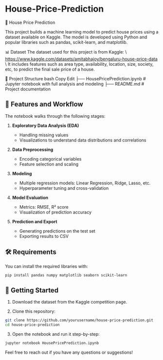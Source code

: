 # House-Price-Prediction
🏡 House Price Prediction

This project builds a machine learning model to predict house prices using a dataset available on Kaggle. The model is developed using Python and popular libraries such as pandas, scikit-learn, and matplotlib.

📊 Dataset
The dataset used for this project is from Kaggle: \\
https://www.kaggle.com/datasets/amitabhajoy/bengaluru-house-price-data \\
It includes features such as area type, availability, location, size, society, etc, to predict the final sale price of a house.

📁 Project Structure
bash
Copy
Edit
├── HousePricePrediction.ipynb  # Jupyter notebook with full analysis and modeling
├── README.md                   # Project documentation


## 🔧 Features and Workflow

The notebook walks through the following stages:

1. **Exploratory Data Analysis (EDA)**  
   - Handling missing values  
   - Visualizations to understand data distributions and correlations  

2. **Data Preprocessing**  
   - Encoding categorical variables  
   - Feature selection and scaling  

3. **Modeling**  
   - Multiple regression models: Linear Regression, Ridge, Lasso, etc.  
   - Hyperparameter tuning and cross-validation  

4. **Model Evaluation**  
   - Metrics: RMSE, R² score  
   - Visualization of prediction accuracy  

5. **Prediction and Export**  
   - Generating predictions on the test set  
   - Exporting results to CSV  

## 🛠️ Requirements

You can install the required libraries with:

```bash
pip install pandas numpy matplotlib seaborn scikit-learn
```

## 🚀 Getting Started

1. Download the dataset from the Kaggle competition page.

2. Clone this repository:
```bash
git clone https://github.com/yourusername/house-price-prediction.git
cd house-price-prediction
```

3. Open the notebook and run it step-by-step:
```bash
jupyter notebook HousePricePrediction.ipynb
```

Feel free to reach out if you have any questions or suggestions!
